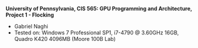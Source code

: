 **University of Pennsylvania, CIS 565: GPU Programming and Architecture,
Project 1 - Flocking**

* Gabriel Naghi
* Tested on: Windows 7 Professional SP1, i7-4790 @ 3.60GHz 16GB, Quadro K420 4096MB (Moore 100B Lab)

### 

